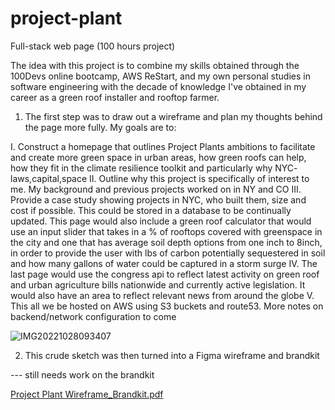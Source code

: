# project-plant
Full-stack web page (100 hours project)

The idea with this project is to combine my skills obtained through the 100Devs online bootcamp, AWS ReStart, and my own personal studies in software engineering with the decade of knowledge I've obtained in my career as a green roof installer and rooftop farmer.

1. The first step was to draw out a wireframe and plan my thoughts behind the page more fully. My goals are to:

I. Construct a homepage that outlines Project Plants ambitions to facilitate and create more green space in urban areas, how green roofs can help, how they fit in the climate resilience toolkit and particularly why NYC- laws,capital,space
II. Outline why this project is specifically of interest to me. My background and previous projects worked on in NY and CO
III. Provide a case study showing projects in NYC, who built them, size and cost if possible. This could be stored in a database to be continually updated. This page would also include a green roof calculator that would use an input slider that takes in a % of rooftops covered with greenspace in the city and one that has average soil depth options from one inch to 8inch, in order to provide the user with lbs of carbon potentially sequestered in soil and how many gallons of water could be captured in a storm surge
IV. The last page would use the congress api to reflect latest activity on green roof and urban agriculture bills nationwide and currently active legislation. It would also have an area to reflect relevant news from around the globe
V. This all we be hosted on AWS using S3 buckets and route53. More notes on backend/network configuration to come

![IMG20221028093407](https://user-images.githubusercontent.com/93407223/198616082-d093a2b8-87fd-452e-b8bb-f632627307bf.jpg)

2. This crude sketch was then turned into a Figma wireframe and brandkit

--- still needs work on the brandkit 

[Project Plant Wireframe_Brandkit.pdf](https://github.com/ShdwSpde/project-plant/files/9888671/Project.Plant.Wireframe_Brandkit.pdf)
